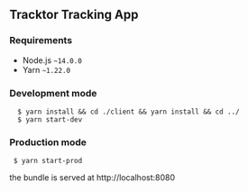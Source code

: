 Tracktor Tracking App
---- 

### Requirements

 - Node.js `~14.0.0`
 - Yarn `~1.22.0`
 
 ### Development mode
  
      $ yarn install && cd ./client && yarn install && cd ../
      $ yarn start-dev

 ### Production mode
 
     $ yarn start-prod

    
the bundle is served at http://localhost:8080
